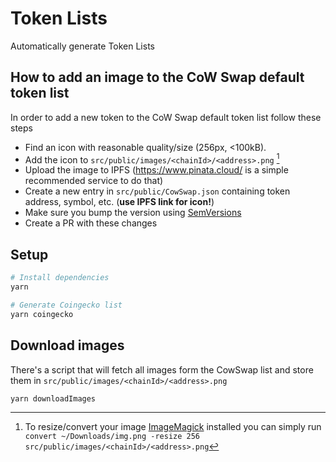 # Token Lists

Automatically generate Token Lists

## How to add an image to the CoW Swap default token list

In order to add a new token to the CoW Swap default token list follow these steps

- Find an icon with reasonable quality/size (256px, <100kB).
- Add the icon to `src/public/images/<chainId>/<address>.png` [^1]
- Upload the image to IPFS (https://www.pinata.cloud/ is a simple recommended service to do that)
- Create a new entry in `src/public/CowSwap.json` containing token address, symbol, etc. (**use IPFS link for icon!**)
- Make sure you bump the version using [SemVersions](https://github.com/Uniswap/token-lists#semantic-versioning)
- Create a PR with these changes

[^1]: To resize/convert your image [ImageMagick](https://formulae.brew.sh/formula/imagemagick) installed you can simply run `convert ~/Downloads/img.png -resize 256 src/public/images/<chainId>/<address>.png`

## Setup

```bash
# Install dependencies
yarn

# Generate Coingecko list
yarn coingecko
```

## Download images

There's a script that will fetch all images form the CowSwap list and store them in `src/public/images/<chainId>/<address>.png`

```
yarn downloadImages
```
